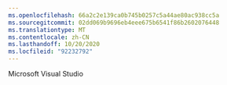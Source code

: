 ```yaml
---
ms.openlocfilehash: 66a2c2e139ca0b745b0257c5a44ae80ac938cc5a
ms.sourcegitcommit: 02dd069b9696eb4eee675b6541f86b2602076448
ms.translationtype: MT
ms.contentlocale: zh-CN
ms.lasthandoff: 10/20/2020
ms.locfileid: "92232792"
---
```

Microsoft Visual Studio